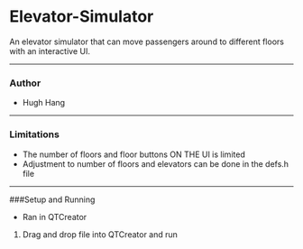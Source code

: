 # Elevator-Simulator
An elevator simulator that can move passengers around to different floors with an interactive UI. 

---
### Author
- Hugh Hang

---
### Limitations
- The number of floors and floor buttons ON THE UI is limited
- Adjustment to number of floors and elevators can be done in the defs.h file

---
###Setup and Running
- Ran in QTCreator
1. Drag and drop file into QTCreator and run
